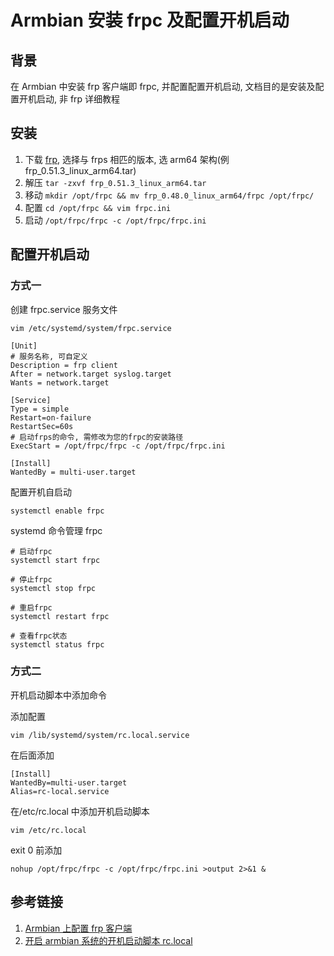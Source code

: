# Armbian 安装 frpc 及配置开机启动

## 背景

在 Armbian 中安装 frp 客户端即 frpc, 并配置配置开机启动, 文档目的是安装及配置开机启动, 非 frp 详细教程

## 安装

1. 下载 [frp](https://github.com/fatedier/frp/releases), 选择与 frps 相匹的版本, 选 arm64 架构(例 frp_0.51.3_linux_arm64.tar)
2. 解压 `tar -zxvf frp_0.51.3_linux_arm64.tar`
3. 移动 `mkdir /opt/frpc && mv frp_0.48.0_linux_arm64/frpc /opt/frpc/`
4. 配置 `cd /opt/frpc && vim frpc.ini`
5. 启动 `/opt/frpc/frpc -c /opt/frpc/frpc.ini`

## 配置开机启动

### 方式一

创建 frpc.service 服务文件

```
vim /etc/systemd/system/frpc.service
```

```
[Unit]
# 服务名称, 可自定义
Description = frp client
After = network.target syslog.target
Wants = network.target

[Service]
Type = simple
Restart=on-failure
RestartSec=60s
# 启动frps的命令, 需修改为您的frpc的安装路径
ExecStart = /opt/frpc/frpc -c /opt/frpc/frpc.ini

[Install]
WantedBy = multi-user.target
```

配置开机自启动

```
systemctl enable frpc
```

systemd 命令管理 frpc

```
# 启动frpc
systemctl start frpc

# 停止frpc
systemctl stop frpc

# 重启frpc
systemctl restart frpc

# 查看frpc状态
systemctl status frpc
```

### 方式二

开机启动脚本中添加命令

添加配置

```
vim /lib/systemd/system/rc.local.service
```

在后面添加

```
[Install]
WantedBy=multi-user.target
Alias=rc-local.service
```

在/etc/rc.local 中添加开机启动脚本

```
vim /etc/rc.local
```

exit 0 前添加

```
nohup /opt/frpc/frpc -c /opt/frpc/frpc.ini >output 2>&1 &

```

## 参考链接

1. [Armbian 上配置 frp 客户端](https://www.erballoon.vip/2023/03/23/armbianspzfrpkhd/)
2. [开启 armbian 系统的开机启动脚本 rc.local](https://www.right.com.cn/forum/thread-352044-1-1.html)
